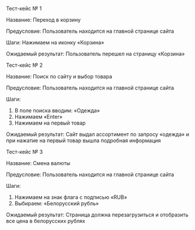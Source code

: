 Тест-кейс №	1

Название:	Переход в корзину

Предусловие:	Пользователь находится на главной странице сайта

Шаги:	Нажимаем на иконку «Корзина»

Ожидаемый результат:	Пользователь перешел на страницу «Корзина»



Тест-кейс №	2

Название:	Поиск по сайту и выбор товара

Предусловие:	Пользователь находится на главной странице сайта

Шаги:	
1.	В поле поиска вводим: «Одежда»
2.	Нажимаем «Enter»
3.	Нажимаем на первый товар 

Ожидаемый результат:	Сайт выдал ассортимент по запросу «одежда»  и при нажатие на первый товар вышла подробная информация 



Тест-кейс №	3

Название:	Смена валюты

Предусловие:	Пользователь находится на главной странице сайта

Шаги:
1.	Нажимаем на знак флага с подписью «RUB»
2.	Выбираем: «Белорусский рубль» 

Ожидаемый результат:	Страница должна перезагрузиться и отобразить все цена в белорусских рублях

